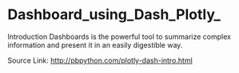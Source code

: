 # Dashboard_using_Dash_Plotly_
Introduction
Dashboards is the powerful tool to summarize complex information and present it in an easily digestible way. 

Source Link:
http://pbpython.com/plotly-dash-intro.html

